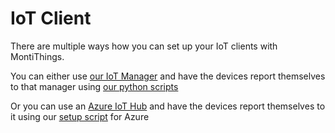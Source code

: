 # IoT Client
There are multiple ways how you can set up your IoT clients with MontiThings.

You can either use [our IoT Manager](../iot-manager/README.md) and have the devices report themselves to that manager using [our python scripts](./python-client/README.md)

Or you can use an [Azure IoT Hub](https://azure.microsoft.com/en-us/products/iot-hub/) and have the devices report themselves to it using our [setup script](./azure-client/README.md) for Azure 
